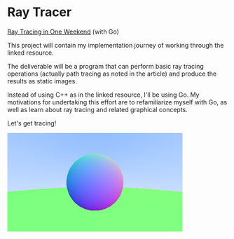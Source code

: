 # Ray Tracer

[Ray Tracing in One Weekend](https://raytracing.github.io/books/RayTracingInOneWeekend.html) (with Go)

This project will contain my implementation journey of working through the linked resource.

The deliverable will be a program that can perform basic ray tracing operations (actually path tracing as noted in the article) and produce the results as static images.

Instead of using C++ as in the linked resource, I'll be using Go. My motivations for undertaking this effort are to refamiliarize myself with Go, as well as learn about ray tracing and related graphical concepts.

Let's get tracing!

![Example](./image.png)
